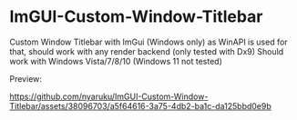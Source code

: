 # ImGUI-Custom-Window-Titlebar

Custom Window Titlebar with ImGui
(Windows only) as WinAPI is used for that, should work with any render backend (only tested with Dx9)
Should work with Windows Vista/7/8/10
(Windows 11 not tested)

Preview:

https://github.com/nyaruku/ImGUI-Custom-Window-Titlebar/assets/38096703/a5f64616-3a75-4db2-ba1c-da125bbd0e9b

